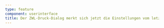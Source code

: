 ```yaml
---
type: feature
component: userinterface
title: Der ZWL-Druck-Dialog merkt sich jetzt die Einstellungen vom letzten Aufruf.
---
```

